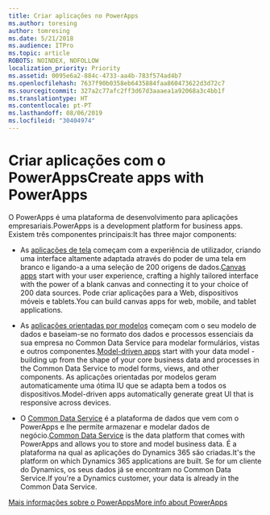 ```yaml
---
title: Criar aplicações no PowerApps
ms.author: toresing
author: tomresing
ms.date: 5/21/2018
ms.audience: ITPro
ms.topic: article
ROBOTS: NOINDEX, NOFOLLOW
localization_priority: Priority
ms.assetid: 0095e6a2-884c-4733-aa4b-783f574ad4b7
ms.openlocfilehash: 7637f90b0358eb6435884faa860473622d3d72c7
ms.sourcegitcommit: 327a2c77afc2ff3d67d3aaaea1a92068a3c4bb1f
ms.translationtype: HT
ms.contentlocale: pt-PT
ms.lasthandoff: 08/06/2019
ms.locfileid: "30404974"
---
```

# <a name="create-apps-with-powerapps"></a><span data-ttu-id="d3e92-102">Criar aplicações com o PowerApps</span><span class="sxs-lookup"><span data-stu-id="d3e92-102">Create apps with PowerApps</span></span>

<span data-ttu-id="d3e92-103">O PowerApps é uma plataforma de desenvolvimento para aplicações empresariais.</span><span class="sxs-lookup"><span data-stu-id="d3e92-103">PowerApps is a development platform for business apps.</span></span> <span data-ttu-id="d3e92-104">Existem três componentes principais:</span><span class="sxs-lookup"><span data-stu-id="d3e92-104">It has three major components:</span></span> 
  
- <span data-ttu-id="d3e92-105">As [aplicações de tela](https://go.microsoft.com/fwlink/?linkid=874495) começam com a experiência de utilizador, criando uma interface altamente adaptada através do poder de uma tela em branco e ligando-a a uma seleção de 200 origens de dados.</span><span class="sxs-lookup"><span data-stu-id="d3e92-105">[Canvas apps](https://go.microsoft.com/fwlink/?linkid=874495) start with your user experience, crafting a highly tailored interface with the power of a blank canvas and connecting it to your choice of 200 data sources.</span></span> <span data-ttu-id="d3e92-106">Pode criar aplicações para a Web, dispositivos móveis e tablets.</span><span class="sxs-lookup"><span data-stu-id="d3e92-106">You can build canvas apps for web, mobile, and tablet applications.</span></span> 
    
- <span data-ttu-id="d3e92-107">As [aplicações orientadas por modelos](https://go.microsoft.com/fwlink/?linkid=874496) começam com o seu modelo de dados e baseiam-se no formato dos dados e processos essenciais da sua empresa no Common Data Service para modelar formulários, vistas e outros componentes.</span><span class="sxs-lookup"><span data-stu-id="d3e92-107">[Model-driven apps](https://go.microsoft.com/fwlink/?linkid=874496) start with your data model - building up from the shape of your core business data and processes in the Common Data Service to model forms, views, and other components.</span></span> <span data-ttu-id="d3e92-108">As aplicações orientadas por modelos geram automaticamente uma ótima IU que se adapta bem a todos os dispositivos.</span><span class="sxs-lookup"><span data-stu-id="d3e92-108">Model-driven apps automatically generate great UI that is responsive across devices.</span></span> 
    
- <span data-ttu-id="d3e92-109">O [Common Data Service](https://go.microsoft.com/fwlink/?linkid=874497) é a plataforma de dados que vem com o PowerApps e lhe permite armazenar e modelar dados de negócio.</span><span class="sxs-lookup"><span data-stu-id="d3e92-109">[Common Data Service](https://go.microsoft.com/fwlink/?linkid=874497) is the data platform that comes with PowerApps and allows you to store and model business data.</span></span> <span data-ttu-id="d3e92-110">É a plataforma na qual as aplicações do Dynamics 365 são criadas.</span><span class="sxs-lookup"><span data-stu-id="d3e92-110">It's the platform on which Dynamics 365 applications are built.</span></span> <span data-ttu-id="d3e92-111">Se for um cliente do Dynamics, os seus dados já se encontram no Common Data Service.</span><span class="sxs-lookup"><span data-stu-id="d3e92-111">If you're a Dynamics customer, your data is already in the Common Data Service.</span></span> 
    
[<span data-ttu-id="d3e92-112">Mais informações sobre o PowerApps</span><span class="sxs-lookup"><span data-stu-id="d3e92-112">More info about PowerApps</span></span>](https://go.microsoft.com/fwlink/?linkid=874498)
  

